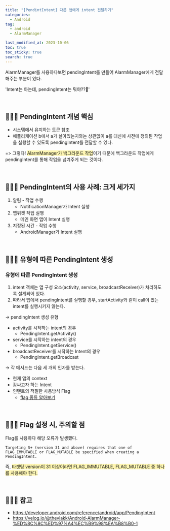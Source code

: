 ```yaml
---
title: "[PendintIntent] 다른 앱에게 intent 전달하기"
categories:
  - Android
tag:
  - android
  - AlarmManager

last_modified_at: 2023-10-06
toc: true
toc_sticky: true
search: true
---
```


AlarmManager를 사용하다보면 pendingIntent를 만들어 AlarmManager에게 전달해주는 부분이 있다. 

'Intent는 아는데, pendingIntent는 뭐야??🤔' 

<br>

## 👩🏻‍💻 PendingIntent 개념 핵심

- 시스템에서 유지하는 토큰 참조
- 애플리케이션 b에서 a가 살아있는지와는 상관없이 a를 대신에 사전에 정의된 작업을 실행할 수 있도록 pendingIntent를 전달할 수 있다.

=> 그렇다! <span style = "background-color:#fff5b1">AlarmManager가 백그라운드 작업</span>이기 때문에 백그라운드 작업에게 pendingIntent를 통해 작업을 넘겨주게 되는 것이다.

<br>

## 👩🏻‍💻 PendingIntent의 사용 사례: 크게 세가지
1. 알림 - 작업 수행
    - NotificationManager가 Intent 실행
2. 앱위젯 작업 실행
    - 메인 화면 앱이 Intent 실행
3. 지정된 시간 - 작업 수행
    - AndroidManager가 Intent 실행

<br>

## 👩🏻‍💻 유형에 따른 PendingIntent 생성
### 유형에 따른 PendingIntent 생성

1. intent 객체는 앱 구성 요소(activity, service, broadcastReceiver)가 처리하도록 설계되어 있다.
2. 따라서 앱에서 pendingIntent를 실행할 경우, startActivity와 같이 call이 있는 intent를 실행시키지 않는다.

→ pendingIntent 생성 유형

- activity를 시작하는 intent의 경우
    - PendingIntent.getActivity()
- service를 시작하는 intent의 경우
    - PendingIntent.getService()
- broadcastReceiver를 시작하는 Intent의 경우
    - PendingIntent.getBroadcast

→ 각 메서드는 다음 세 개의 인자를 받는다.

- 현재 앱의 context
- 감싸고자 하는 Intent
- 인텐트의 적절한 사용방식 Flag
    - [flag 종류 알아보기](https://developer.android.com/reference/android/app/PendingIntent#summary)

<br>

## 👩🏻‍💻 Flag 설정 시, 주의할 점

Flag를 사용하다 해당 오류가 발생했다.

```
Targeting S+ (version 31 and above) requires that one of FLAG_IMMUTABLE or FLAG_MUTABLE be specified when creating a PendingIntent.
```

즉, <span style = "background-color:#fff5b1">타겟팅 version이 31 이상이라면 FLAG_IMMUTABLE, FLAG_MUTABLE 중 하나를 사용해야 한다.</span>

<br>

## 👩🏻‍💻 참고
- <https://developer.android.com/reference/android/app/PendingIntent>
- <https://velog.io/@thevlakk/Android-AlarmManager-%ED%8C%8C%ED%97%A4%EC%B9%98%EA%B8%B0-1>